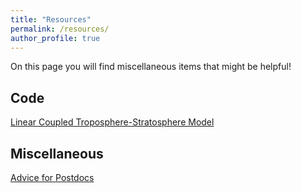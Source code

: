 ```yaml
---
title: "Resources"
permalink: /resources/
author_profile: true
---
```


On this page you will find miscellaneous items that might be helpful!

## Code
[Linear Coupled Troposphere-Stratosphere Model](https://github.com/linjonathan/linear_coupled_trop_strat)

## Miscellaneous
[Advice for Postdocs](https://linjonathan.github.io/pdfs/Resources_for_Postdocs.pdf)
